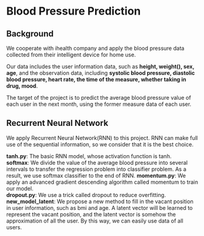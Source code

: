 # Blood Pressure Prediction
## Background
We cooperate with ihealth company and apply the blood pressure data collected from their intelligent device for home use.

Our data includes the user information data, such as **height, weight(), sex, age**, and the observation data, including **systolic blood 
pressure, diastolic blood pressure, heart rate, the time of the measure, whether taking in drug, mood**.

The target of the project is to predict the average blood pressure value of each user in the next month, using the former measure data of each 
user.

## Recurrent Neural Network
We apply Recurrent Neural Network(RNN) to this project. RNN can make full use of the sequential information, so we consider that it is the
best choice.

**tanh.py**: The basic RNN model, whose activation function is tanh.  
**softmax**: We divide the value of the average blood pressure into several intervals to transfer the regression problem into classifier problem. As a result, we use softmax classifier to the end of RNN.
**momentum.py**: We apply an advanced gradient descending algorithm called momentum to train our model.  
**dropout.py**: We use a trick called dropout to reduce overfitting.  
**new_model_latent**: We propose a new method to fill in the vacant position in user information, such as bmi and age. A latent vector will
be learned to represent the vacant position, and the latent vector is somehow the approximation of all the user. By this way, we can easily
use data of all users.
